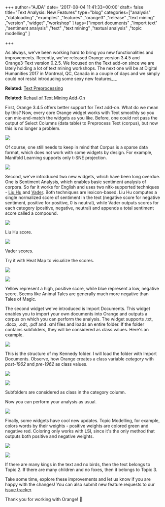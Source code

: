 +++
author="AJDA"
date= '2017-08-04 11:41:33+00:00'
draft= false
title="Text Analysis: New Features"
type="blog"
categories=["analysis" ,"dataloading" ,"examples" ,"features" ,"orange3" ,"release"  ,"text mining" ,"version" ,"widget" ,"workshop" ]
tags=["import documents" ,"import text" ,"sentiment analysis" ,"text" ,"text mining"
  ,"textual analysis" ,"topic modelling" ]

+++

As always, we've been working hard to bring you new functionalities and improvements. Recently, we've released Orange version 3.4.5 and Orange3-Text version 0.2.5. We focused on the Text add-on since we are lately holding a lot of text mining workshops. The next one will be at Digital Humanities 2017 in Montreal, QC, Canada in a couple of days and we simply could not resist introducing some sexy new features_._


**Related:** [Text Preprocessing](/blog/2017/06/19/text-preprocessing/)




**Related:** [Rehaul of Text Mining Add-On](/blog/2016/07/05/rehaul-of-text-mining-add-on/)


First, Orange 3.4.5 offers better support for Text add-on. What do we mean by this? Now, every core Orange widget works with Text smoothly so you can mix-and-match the widgets as you like. Before, one could not pass the output of Select Columns (data table) to Preprocess Text (corpus), but now this is no longer a problem.

![](/images/2017/08/Screen-Shot-2017-08-04-at-13.33.28.png)

Of course, one still needs to keep in mind that Corpus is a sparse data format, which does not work with some widgets by design. For example, Manifold Learning supports only t-SNE projection.

![](/images/2017/08/Screen-Shot-2017-08-04-at-10.37.03.png)



Second, we've introduced two new widgets, which have been long overdue. One is Sentiment Analysis, which enables basic sentiment analysis of corpora. So far it works for English and uses two nltk-supported techniques - [Liu Hu](https://www.cs.uic.edu/~liub/publications/kdd04-revSummary.pdf) and [Vader](http://comp.social.gatech.edu/papers/icwsm14.vader.hutto.pdf). Both techniques are lexicon-based. Liu Hu computes a single normalized score of sentiment in the text (negative score for negative sentiment, positive for positive, 0 is neutral), while Vader outputs scores for each category (positive, negative, neutral) and appends a total sentiment score called a compound.

![](/images/2017/08/Screen-Shot-2017-08-04-at-11.00.25.png)

Liu Hu score.

![](/images/2017/08/Screen-Shot-2017-08-04-at-10.59.57.png)

Vader scores.



Try it with Heat Map to visualize the scores.

![](/images/2017/08/Screen-Shot-2017-08-04-at-11.05.23.png)


![](/images/2017/08/Screen-Shot-2017-08-04-at-11.05.19.png)

Yellow represent a high, positive score, while blue represent a low, negative score. Seems like Animal Tales are generally much more negative than Tales of Magic.



The second widget we've introduced is Import Documents. This widget enables you to import your own documents into Orange and outputs a corpus on which you can perform the analysis. The widget supports .txt, .docx, .odt, .pdf and .xml files and loads an entire folder. If the folder contains subfolders, they will be considered as class values. Here's an example.

![](/images/2017/08/Screen-Shot-2017-08-04-at-11.11.17.png)


This is the structure of my Kennedy folder. I will load the folder with Import Documents. Observe, how Orange creates a class variable _category_ with _post-1962_ and _pre-1962_ as class values.

![](/images/2017/08/Screen-Shot-2017-08-04-at-11.15.01.png)


![](/images/2017/08/Screen-Shot-2017-08-04-at-11.15.14.png)

Subfolders are considered as class in the category column.



Now you can perform your analysis as usual.

![](/images/2017/08/Screen-Shot-2017-08-04-at-11.15.44.png)


Finally, some widgets have cool new updates. Topic Modelling, for example, colors words by their weights - positive weights are colored green and negative red. Coloring only works with LSI, since it's the only method that outputs both positive and negative weights.

![](/images/2017/08/Screen-Shot-2017-08-04-at-11.31.51.png)

![](/images/2017/08/Screen-Shot-2017-08-04-at-12.23.24.png)

If there are many kings in the text and no birds, then the text belongs to Topic 2. If there are many children and no foxes, then it belongs to Topic 3.



Take some time, explore these improvements and let us know if you are happy with the changes! You can also submit new feature requests to our [issue tracker](https://github.com/biolab/orange3-text/issues).



Thank you for working with Orange! 🍊
